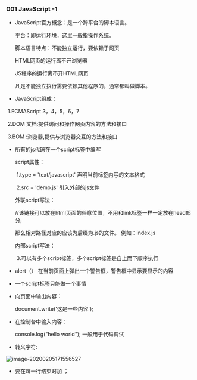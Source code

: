 ### 001 JavaScript    -1

* JavaScript官方概念：是一个跨平台的脚本语言。

  平台：即运行环境，这里一般指操作系统。

  脚本语言特点：不能独立运行，要依赖于网页

  HTML网页的运行离不开浏览器

  JS程序的运行离不开HTML网页

  凡是不能独立执行需要依赖其他程序的，通常都叫做脚本。

* JavaScript组成：

​	1.ECMAScript  3，4，5，6，7

​	2.DOM 文档:提供访问和操作网页内容的方法和接口

​	3.BOM :浏览器,提供与浏览器交互的方法和接口

* 所有的js代码在一个script标签中编写

  script属性：

  ​	1.type = 'text/javascript'  声明当前标签内写的文本格式

  ​	2.src = 'demo.js' 引入外部的js文件

  外联script写法：

  <script src="相对路径"></script>//该链接可以放在html页面的任意位置，不用和link标签一样一定放在head部分;

  那么相对路径对应的应该为后缀为.js的文件。 例如：index.js

  内部script写法：

  <script>
            alert('hello world') //js脚本
  </script>

  ​	3.可以有多个script标签，多个script标签是自上而下顺序执行

* alert（） 在当前页面上弹出一个警告框，警告框中显示要显示的内容

* 一个script标签只能做一个事情

* 向页面中输出内容：

  document.write('这是一些内容');

* 在控制台中输入内容：

  console.log("hello world"); 一般用于代码调试

* 转义字符:

![image-20200205171556527](C:\Users\dell\AppData\Roaming\Typora\typora-user-images\image-20200205171556527.png)

* 要在每一行结束时加 ；